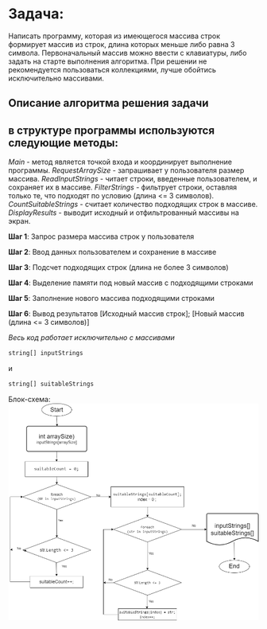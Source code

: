 # Задача:
Написать программу, которая из имеющегося массива строк формирует массив из строк, длина которых меньше либо равна 3 символа. Первоначальный массив можно ввести с клавиатуры, либо задать на старте выполнения алгоритма. При решении не рекомендуется пользоваться коллекциями, лучше обойтись исключительно массивами.

## Описание алгоритма решения задачи
## в структуре программы используются следующие методы:

*Main* - метод является точкой входа и координирует выполнение программы.
*RequestArraySize* - запрашивает у пользователя размер массива.
*ReadInputStrings* - читает строки, введенные пользователем, и сохраняет их в массиве.
*FilterStrings* - фильтрует строки, оставляя только те, что подходят по условию (длина <= 3 символов).
*CountSuitableStrings* - считает количество подходящих строк в массиве.
*DisplayResults* - выводит исходный и отфильтрованный массивы на экран.

**Шаг 1**: Запрос размера массива строк у пользователя

**Шаг 2**: Ввод данных пользователем и сохранение в массиве

**Шаг 3**: Подсчет подходящих строк (длина не более 3 символов)

**Шаг 4**: Выделение памяти под новый массив с подходящими строками

**Шаг 5**: Заполнение нового массива подходящими строками

**Шаг 6**: Вывод результатов [Исходный массив строк]; [Новый массив (длина <= 3 символов)]

*Весь код работает исключительно с массивами*

```sh
string[] inputStrings
```
и
```sh
string[] suitableStrings
```

Блок-схема:
![Блок-схема](Diagram.drawio.png)